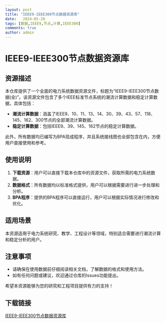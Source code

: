```yaml
---
layout: post
title: "IEEE9-IEEE300节点数据资源库"
date:   2024-05-28
tags: [数据,IEEE9,节点,计算,IEEE300]
comments: true
author: admin
---
```

# IEEE9-IEEE300节点数据资源库

## 资源描述

本仓库提供了一个全面的电力系统数据资源文件，标题为“IEEE9-IEEE300节点数据(全)”。该资源文件包含了多个IEEE标准节点系统的潮流计算数据和稳定计算数据，具体包括：

- **潮流计算数据**：涵盖了IEEE9、10、11、13、14、30、39、43、57、118、145、162、300节点的全部潮流计算数据。
- **稳定计算数据**：包括IEEE9、39、145、162节点的稳定计算数据。

此外，所有数据均已编写为BPA现成程序，并且系统接线图也全部包含在内，方便用户直接使用和参考。

## 使用说明

1. **下载资源**：用户可以直接下载本仓库中的资源文件，获取所需的电力系统数据。
2. **数据格式**：所有数据均以标准格式提供，用户可以根据需要进行进一步处理和分析。
3. **BPA程序**：提供的BPA程序可以直接运行，用户可以根据实际情况进行修改和优化。

## 适用场景

本资源适用于电力系统研究、教学、工程设计等领域，特别适合需要进行潮流计算和稳定分析的用户。

## 注意事项

- 请确保在使用数据前仔细阅读相关文档，了解数据的格式和使用方法。
- 如有任何问题或建议，欢迎通过仓库的Issues功能提出。

希望本资源能够为您的研究和工程项目提供有力的支持！

## 下载链接

[IEEE9-IEEE300节点数据资源库](https://pan.quark.cn/s/e5e3cedf4beb)